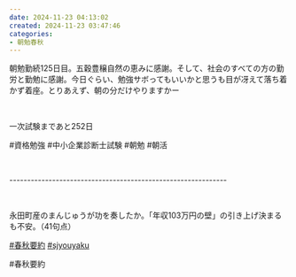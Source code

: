 ```yaml
---
date: 2024-11-23 04:13:02
created: 2024-11-23 03:47:46
categories:
- 朝勉春秋
---
```


朝勉勤続125日目。五穀豊穣自然の恵みに感謝。そして、社会のすべての方の勤労と勤勉に感謝。今日ぐらい、勉強サボってもいいかと思うも目が冴えて落ち着かず着座。とりあえず、朝の分だけやりますかー

<br>

一次試験まであと252日

#資格勉強 #中小企業診断士試験 #朝勉 #朝活

<br>

\-------------------------------------------------------------

<br>

永田町産のまんじゅうが功を奏したか。「年収103万円の壁」の引き上げ決まるも不安。（41句点）  

[#春秋要約](https://x.com/hashtag/%E6%98%A5%E7%A7%8B%E8%A6%81%E7%B4%84?src=hashtag_click) [#sjyouyaku](https://x.com/hashtag/sjyouyaku?src=hashtag_click)

#春秋要約
